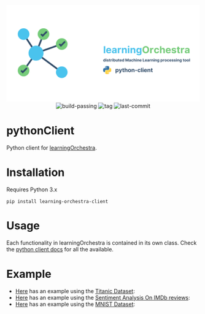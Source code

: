<p align="center">
    <img src="./learningOrchestra-python-client.png">
    <img src="https://img.shields.io/badge/build-passing-brightgreen?style=flat-square" href="https://shields.io/" alt="build-passing">
    <img src="https://img.shields.io/github/v/tag/learningOrchestra/learningOrchestra-python-client?style=flat-square" href="https://github.com/riibeirogabriel/learningOrchestra/tags" alt="tag">
    <img src="https://img.shields.io/github/last-commit/learningOrchestra/learningOrchestra-python-client?style=flat-square" href="https://github.com/learningOrchestra/learningOrchestra-python-client/tags" alt="last-commit">
</p>

# pythonClient

Python client for [learningOrchestra](https://github.com/learningOrchestra/learningOrchestra).

# Installation

Requires Python 3.x

```
pip install learning-orchestra-client
```

# Usage

Each functionality in learningOrchestra is contained in its own class. Check the [python client docs](https://learningorchestra.github.io/pythonClient/) for all the available.

# Example

* [Here](pipeline/titanic.py) has an example using the [Titanic Dataset](https://www.kaggle.com/c/titanic/overview):
* [Here](pipeline/imdb.py) has an example using the [Sentiment Analysis On IMDb reviews](https://www.kaggle.com/avnika22/imdb-perform-sentiment-analysis-with-scikit-learn):
* [Here](pipeline/mnist_async.py) has an example using the [MNIST Dataset](http://yann.lecun.com/exdb/mnist/):


